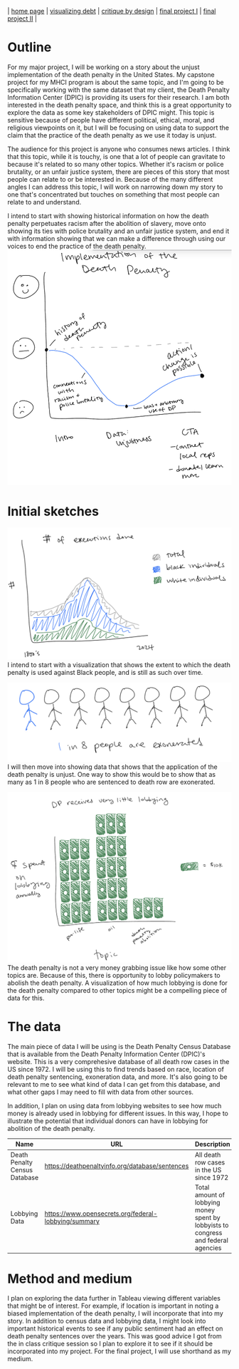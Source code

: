 | [home page](https://laurawei6.github.io/tswd-portfolio/) | [visualizing debt](visualizing-government-debt) | [critique by design](critique-by-design) | [final project I](final-project-part-one) | [final project II](final-project-part-two) |

# Outline
For my major project, I will be working on a story about the unjust implementation of the death penalty in the United States. My capstone project for my MHCI program is about the same topic, and I'm going to be specifically working with the same dataset that my client, the Death Penalty Information Center (DPIC) is providing its users for their research. I am both interested in the death penalty space, and think this is a great opportunity to explore the data as some key stakeholders of DPIC might. This topic is sensitive because of people have different political, ethical, moral, and religious viewpoints on it, but I will be focusing on using data to support the claim that the practice of the death penalty as we use it today is unjust.

The audience for this project is anyone who consumes news articles. I think that this topic, while it is touchy, is one that a lot of people can gravitate to because it's related to so many other topics. Whether it's racism or police brutality, or an unfair justice system, there are pieces of this story that most people can relate to or be interested in. Because of the many different angles I can address this topic, I will work on narrowing down my story to one that's concentrated but touches on something that most people can relate to and understand.

I intend to start with showing historical information on how the death penalty perpetuates racism after the abolition of slavery, move onto showing its ties with police brutality and an unfair justice system, and end it with information showing that we can make a difference through using our voices to end the practice of the death penalty.
![Intended Story Arc](story_arc.jpeg)
 
# Initial sketches
![Death Penalty Perpetuates Racism](Sketch-racial_bias.jpeg)
I intend to start with a visualization that shows the extent to which the death penalty is used against Black people, and is still as such over time.

![Death Penalty Unjust](Sketch-exonerations.jpeg)
I will then move into showing data that shows that the application of the death penalty is unjust. One way to show this would be to show that as many as 1 in 8 people who are sentenced to death row are exonerated.

![Death Penalty Lobbying Opportunities](Sketch-lobbying.jpeg)
The death penalty is not a very money grabbing issue like how some other topics are. Because of this, there is opportunity to lobby policymakers to abolish the death penalty. A visualization of how much lobbying is done for the death penalty compared to other topics might be a compelling piece of data for this.

# The data
The main piece of data I will be using is the Death Penalty Census Database that is available from the Death Penalty Information Center (DPIC)'s website. This is a very comprehesive database of all death row cases in the US since 1972. I will be using this to find trends based on race, location of death penalty sentencing, exoneration data, and more. It's also going to be relevant to me to see what kind of data I can get from this database, and what other gaps I may need to fill with data from other sources.

In addition, I plan on using data from lobbying websites to see how much money is already used in lobbying for different issues. In this way, I hope to illustrate the potential that individual donors can have in lobbying for abolition of the death penalty.

| Name | URL | Description |
|------|-----|-------------|
|  Death Penalty Census Database  |  https://deathpenaltyinfo.org/database/sentences  |    All death row cases in the US since 1972   |
|   Lobbying Data   |  https://www.opensecrets.org/federal-lobbying/summary  |   Total amount of lobbying money spent by lobbyists to congress and federal agencies   |

# Method and medium
I plan on exploring the data further in Tableau viewing different variables that might be of interest. For example, if location is important in noting a biased implementation of the death penalty, I will incorporate that into my story. In addition to census data and lobbying data, I might look into important historical events to see if any public sentiment had an effect on death penalty sentences over the years. This was good advice I got from the in class critique session so I plan to explore it to see if it should be incorporated into my project. For the final project, I will use shorthand as my medium.
